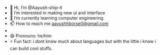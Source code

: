 - 👋 Hi, I’m @Aayush-ship-it
- 👀 I’m interested in making new ui and interface
- 🌱 I’m currently learning computer engineering
- 📫 How to reach me  aayushhborse0@gmail.com
- 
- 😄 Pronouns: he/him
- ⚡ Fun fact: i dont know much about languages but with the little i know i can build cool stuffs.

<!---
Aayush-ship-it/Aayush-ship-it is a ✨ special ✨ repository because its `README.md` (this file) appears on your GitHub profile.
You can click the Preview link to take a look at your changes.
--->
